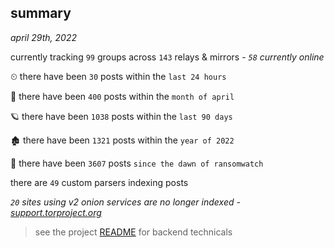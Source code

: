 
## summary
_april 29th, 2022_

currently tracking `99` groups across `143` relays & mirrors - _`58` currently online_

⏲ there have been `30` posts within the `last 24 hours`

🦈 there have been `400` posts within the `month of april`

🪐 there have been `1038` posts within the `last 90 days`

🏚 there have been `1321` posts within the `year of 2022`

🦕 there have been `3607` posts `since the dawn of ransomwatch`

there are `49` custom parsers indexing posts

_`20` sites using v2 onion services are no longer indexed - [support.torproject.org](https://support.torproject.org/onionservices/v2-deprecation/)_

> see the project [README](https://github.com/thetanz/ransomwatch#ransomwatch--) for backend technicals
